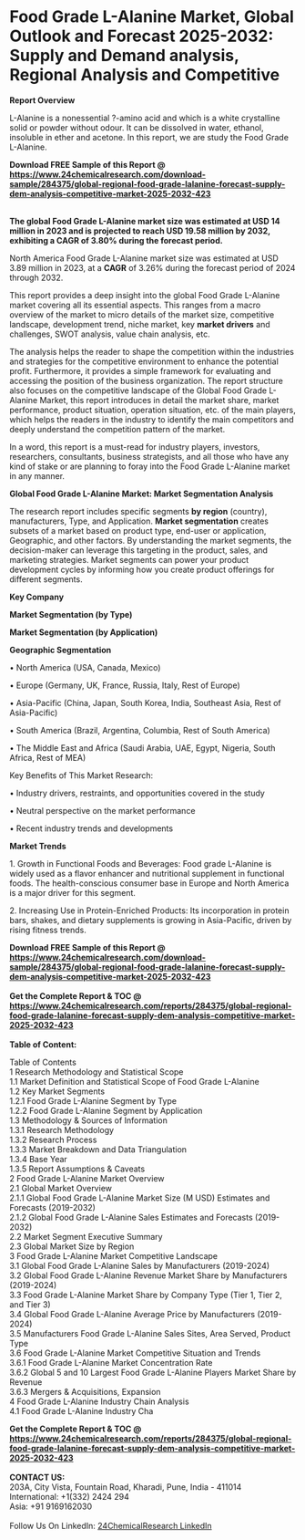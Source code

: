 <h1>Food Grade L-Alanine Market, Global Outlook and Forecast 2025-2032: Supply and Demand analysis, Regional Analysis and Competitive</h1><p><strong>Report Overview</strong></p><p>
</p><p>L-Alanine is a nonessential ?-amino acid and which is a white crystalline solid or powder without odour. It can be dissolved in water, ethanol, insoluble in ether and acetone. In this report, we are study the Food Grade L-Alanine.</p><div><b>Download FREE Sample of this Report @ 
            <a href="https://www.24chemicalresearch.com/download-sample/284375/global-regional-food-grade-lalanine-forecast-supply-dem-analysis-competitive-market-2025-2032-423">
            https://www.24chemicalresearch.com/download-sample/284375/global-regional-food-grade-lalanine-forecast-supply-dem-analysis-competitive-market-2025-2032-423</a></b></div><br><p>
</p><p><strong>The global Food Grade L-Alanine market size was estimated at USD 14 million in 2023 and is projected to reach USD 19.58 million by 2032, exhibiting a CAGR of 3.80% during the forecast period.</strong></p><p>
</p><p>North America Food Grade L-Alanine market size was estimated at USD 3.89 million in 2023, at a <strong>CAGR</strong> of 3.26% during the forecast period of 2024 through 2032.</p><p>
</p><p>This report provides a deep insight into the global Food Grade L-Alanine market covering all its essential aspects. This ranges from a macro overview of the market to micro details of the market size, competitive landscape, development trend, niche market, key <strong>market drivers</strong> and challenges, SWOT analysis, value chain analysis, etc.</p><p>
</p><p></p><p>
</p><p>The analysis helps the reader to shape the competition within the industries and strategies for the competitive environment to enhance the potential profit. Furthermore, it provides a simple framework for evaluating and accessing the position of the business organization. The report structure also focuses on the competitive landscape of the Global Food Grade L-Alanine Market, this report introduces in detail the market share, market performance, product situation, operation situation, etc. of the main players, which helps the readers in the industry to identify the main competitors and deeply understand the competition pattern of the market.</p><p>
</p><p>In a word, this report is a must-read for industry players, investors, researchers, consultants, business strategists, and all those who have any kind of stake or are planning to foray into the Food Grade L-Alanine market in any manner.</p><p>
</p><p><strong>Global Food Grade L-Alanine Market: Market Segmentation Analysis</strong></p><p>
</p><p>The research report includes specific segments <strong>by region</strong> (country), manufacturers, Type, and Application. <strong>Market segmentation</strong> creates subsets of a market based on product type, end-user or application, Geographic, and other factors. By understanding the market segments, the decision-maker can leverage this targeting in the product, sales, and marketing strategies. Market segments can power your product development cycles by informing how you create product offerings for different segments.</p><p>
</p><p></p><p>
<strong>Key Company</strong></p><p>
</p><p></p><p>
</p><p>
</p><p></p><p>
<strong>Market Segmentation (by Type)</strong></p><p>
</p><p></p><p>
</p><p>
</p><p></p><p>
<strong>Market Segmentation (by Application)</strong></p><p>
</p><p></p><p>
</p><p>
</p><p></p><p>
<strong>Geographic Segmentation</strong></p><p>
</p><p></p><p>
</p><p>• North America (USA, Canada, Mexico)</p><p>
</p><p>• Europe (Germany, UK, France, Russia, Italy, Rest of Europe)</p><p>
</p><p>• Asia-Pacific (China, Japan, South Korea, India, Southeast Asia, Rest of Asia-Pacific)</p><p>
</p><p>• South America (Brazil, Argentina, Columbia, Rest of South America)</p><p>
</p><p>• The Middle East and Africa (Saudi Arabia, UAE, Egypt, Nigeria, South Africa, Rest of MEA)</p><p>
</p><p>Key Benefits of This Market Research:</p><p>
</p><p>• Industry drivers, restraints, and opportunities covered in the study</p><p>
</p><p>• Neutral perspective on the market performance</p><p>
</p><p>• Recent industry trends and developments</p><p>
</p><p></p><p>
<strong>Market Trends</strong></p><p>
</p><p></p><p>
</p><p>1. Growth in Functional Foods and Beverages: Food grade L-Alanine is widely used as a flavor enhancer and nutritional supplement in functional foods. The health-conscious consumer base in Europe and North America is a major driver for this segment.</p><p>
</p><p>2. Increasing Use in Protein-Enriched Products: Its incorporation in protein bars, shakes, and dietary supplements is growing in Asia-Pacific, driven by rising fitness trends.</p><p>

</p><div><b>Download FREE Sample of this Report @ 
            <a href="https://www.24chemicalresearch.com/download-sample/284375/global-regional-food-grade-lalanine-forecast-supply-dem-analysis-competitive-market-2025-2032-423">
            https://www.24chemicalresearch.com/download-sample/284375/global-regional-food-grade-lalanine-forecast-supply-dem-analysis-competitive-market-2025-2032-423</a></b></div><br><div><b>Get the Complete Report & TOC @ 
            <a href="https://www.24chemicalresearch.com/reports/284375/global-regional-food-grade-lalanine-forecast-supply-dem-analysis-competitive-market-2025-2032-423">
            https://www.24chemicalresearch.com/reports/284375/global-regional-food-grade-lalanine-forecast-supply-dem-analysis-competitive-market-2025-2032-423</a></b></div><br>
            <b>Table of Content:</b><p>Table of Contents<br />
1 Research Methodology and Statistical Scope<br />
1.1 Market Definition and Statistical Scope of Food Grade L-Alanine<br />
1.2 Key Market Segments<br />
1.2.1 Food Grade L-Alanine Segment by Type<br />
1.2.2 Food Grade L-Alanine Segment by Application<br />
1.3 Methodology & Sources of Information<br />
1.3.1 Research Methodology<br />
1.3.2 Research Process<br />
1.3.3 Market Breakdown and Data Triangulation<br />
1.3.4 Base Year<br />
1.3.5 Report Assumptions & Caveats<br />
2 Food Grade L-Alanine Market Overview<br />
2.1 Global Market Overview<br />
2.1.1 Global Food Grade L-Alanine Market Size (M USD) Estimates and Forecasts (2019-2032)<br />
2.1.2 Global Food Grade L-Alanine Sales Estimates and Forecasts (2019-2032)<br />
2.2 Market Segment Executive Summary<br />
2.3 Global Market Size by Region<br />
3 Food Grade L-Alanine Market Competitive Landscape<br />
3.1 Global Food Grade L-Alanine Sales by Manufacturers (2019-2024)<br />
3.2 Global Food Grade L-Alanine Revenue Market Share by Manufacturers (2019-2024)<br />
3.3 Food Grade L-Alanine Market Share by Company Type (Tier 1, Tier 2, and Tier 3)<br />
3.4 Global Food Grade L-Alanine Average Price by Manufacturers (2019-2024)<br />
3.5 Manufacturers Food Grade L-Alanine Sales Sites, Area Served, Product Type<br />
3.6 Food Grade L-Alanine Market Competitive Situation and Trends<br />
3.6.1 Food Grade L-Alanine Market Concentration Rate<br />
3.6.2 Global 5 and 10 Largest Food Grade L-Alanine Players Market Share by Revenue<br />
3.6.3 Mergers & Acquisitions, Expansion<br />
4 Food Grade L-Alanine Industry Chain Analysis<br />
4.1 Food Grade L-Alanine Industry Cha</p><div><b>Get the Complete Report & TOC @ 
            <a href="https://www.24chemicalresearch.com/reports/284375/global-regional-food-grade-lalanine-forecast-supply-dem-analysis-competitive-market-2025-2032-423">
            https://www.24chemicalresearch.com/reports/284375/global-regional-food-grade-lalanine-forecast-supply-dem-analysis-competitive-market-2025-2032-423</a></b></div><br><b>CONTACT US:</b><br>
            203A, City Vista, Fountain Road, Kharadi, Pune, India - 411014<br>
            International: +1(332) 2424 294<br>
            Asia: +91 9169162030 <br><br>
            Follow Us On LinkedIn: <a href="https://www.linkedin.com/company/24chemicalresearch/">24ChemicalResearch LinkedIn</a>
